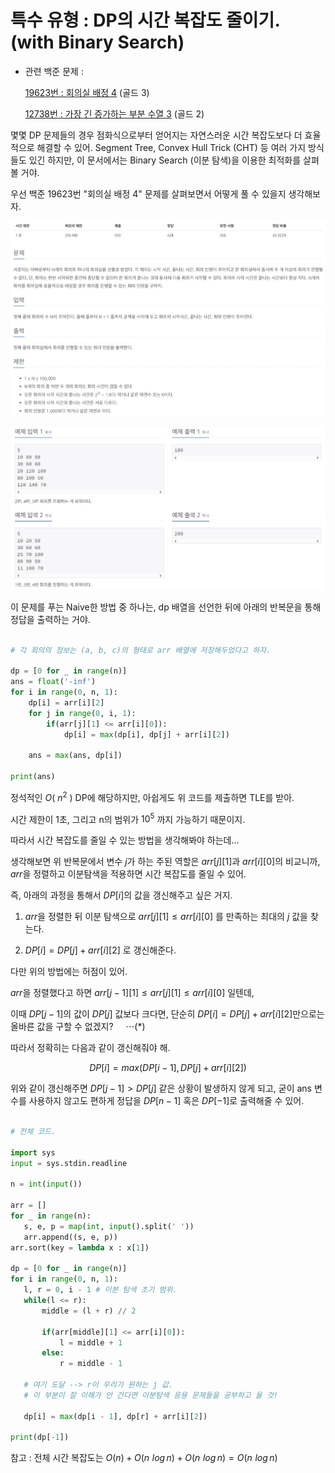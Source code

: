 # 특수 유형 : DP의 시간 복잡도 줄이기. (with Binary Search)

- 관련 백준 문제 : 

  [19623번 : 회의실 배정 4](https://www.acmicpc.net/problem/19623) (골드 3)

  [12738번 : 가장 긴 증가하는 부분 수열 3](https://www.acmicpc.net/problem/12738) (골드 2)  



몇몇 DP 문제들의 경우 점화식으로부터 얻어지는 자연스러운 시간 복잡도보다 더 효율적으로 해결할 수 있어. Segment Tree, Convex Hull Trick (CHT) 등 여러 가지 방식들도 있긴 하지만, 이 문서에서는 Binary Search (이분 탐색)을 이용한 최적화를 살펴볼 거야.


우선 백준 19623번 "회의실 배정 4" 문제를 살펴보면서 어떻게 풀 수 있을지 생각해보자. 

![오류 발생](/Algorithm/Images/19623.JPG)

![오류 발생](/Algorithm/Images/19623_2.JPG) 


이 문제를 푸는 Naive한 방법 중 하나는, dp 배열을 선언한 뒤에 아래의 반복문을 통해 정답을 출력하는 거야. 

```python

# 각 회의의 정보는 (a, b, c)의 형태로 arr 배열에 저장해두었다고 하자. 

dp = [0 for _ in range(n)]
ans = float('-inf')
for i in range(0, n, 1):
    dp[i] = arr[i][2]
    for j in range(0, i, 1): 
        if(arr[j][1] <= arr[i][0]): 
            dp[i] = max(dp[i], dp[j] + arr[i][2])
    
    ans = max(ans, dp[i]) 

print(ans)   
```

정석적인 $O$( $n^2$ ) DP에 해당하지만, 아쉽게도 위 코드를 제출하면 TLE를 받아. 

시간 제한이 1초, 그리고 n의 범위가 $10^{5}$ 까지 가능하기 때문이지. 


따라서 시간 복잡도를 줄일 수 있는 방법을 생각해봐야 하는데... 

생각해보면 위 반복문에서 변수 $j$가 하는 주된 역할은 $arr[j][1]$과 
$arr[i][0]$의 비교니까, $arr$을 정렬하고 이분탐색을 적용하면 시간 복잡도를 줄일 수 있어.

즉, 아래의 과정을 통해서 $DP[i]$의 값을 갱신해주고 싶은 거지. 

1. $arr$을 정렬한 뒤 이분 탐색으로 $arr[j][1] \leq arr[i][0]$ 를 만족하는 최대의 $j$ 값을 찾는다.

2. $DP[i] = DP[j] + arr[i][2]$ 로 갱신해준다. 


다만 위의 방법에는 허점이 있어. 

$arr$을 정렬했다고 하면 $arr[j - 1][1] \leq arr[j][1] \leq arr[i][0]$ 일텐데, 

이때 $DP[j - 1]$의 값이 $DP[j]$ 값보다 크다면, 단순히 $DP[i] = DP[j] + arr[i][2]$만으로는 올바른 값을 구할 수 없겠지? &nbsp;&nbsp;&nbsp;  $\cdots (*)$ 

따라서 정확히는 다음과 같이 갱신해줘야 해. 

$$DP[i] = max(DP[i - 1], DP[j] + arr[i][2])$$ 

 위와 같이 갱신해주면 $DP[j - 1] \gt DP[j]$ 같은 상황이 발생하지 않게 되고, 굳이 ans 변수를 사용하지 않고도 편하게 정답을 $DP[n - 1]$ 혹은 $DP[-1]$로 출력해줄 수 있어. 

 ```python 

# 전체 코드. 

import sys 
input = sys.stdin.readline 

n = int(input()) 

arr = [] 
for _ in range(n): 
    s, e, p = map(int, input().split(' '))
    arr.append((s, e, p)) 
arr.sort(key = lambda x : x[1])

dp = [0 for _ in range(n)]
for i in range(0, n, 1): 
    l, r = 0, i - 1 # 이분 탐색 초기 범위. 
    while(l <= r): 
        middle = (l + r) // 2 

        if(arr[middle][1] <= arr[i][0]): 
            l = middle + 1 
        else: 
            r = middle - 1 

    # 여기 도달 --> r이 우리가 원하는 j 값. 
    # 이 부분이 잘 이해가 안 간다면 이분탐색 응용 문제들을 공부하고 올 것! 

    dp[i] = max(dp[i - 1], dp[r] + arr[i][2]) 

print(dp[-1]) 
 ```

참고 :  전체 시간 복잡도는 $O(n) + O(n\,\, log \,n) + O(n \,\, log \,n) = O(n \,\, log\, n)$ 
